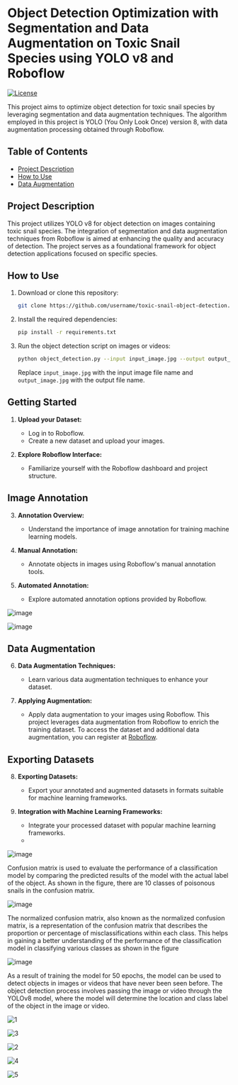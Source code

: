 # Object Detection Optimization with Segmentation and Data Augmentation on Toxic Snail Species using YOLO v8 and Roboflow

[![License](https://img.shields.io/badge/license-MIT-blue.svg)](LICENSE)

This project aims to optimize object detection for toxic snail species by leveraging segmentation and data augmentation techniques. The algorithm employed in this project is YOLO (You Only Look Once) version 8, with data augmentation processing obtained through Roboflow.

## Table of Contents
- [Project Description](#project-description)
- [How to Use](#how-to-use)
- [Data Augmentation](#data-augmentation)

## Project Description

This project utilizes YOLO v8 for object detection on images containing toxic snail species. The integration of segmentation and data augmentation techniques from Roboflow is aimed at enhancing the quality and accuracy of detection. The project serves as a foundational framework for object detection applications focused on specific species.

## How to Use

1. Download or clone this repository:

    ```bash
    git clone https://github.com/username/toxic-snail-object-detection.git
    ```

2. Install the required dependencies:

    ```bash
    pip install -r requirements.txt
    ```

3. Run the object detection script on images or videos:

    ```bash
    python object_detection.py --input input_image.jpg --output output_image.jpg
    ```

    Replace `input_image.jpg` with the input image file name and `output_image.jpg` with the output file name.

## Getting Started

1. **Upload your Dataset:**
    - Log in to Roboflow.
    - Create a new dataset and upload your images.

2. **Explore Roboflow Interface:**
    - Familiarize yourself with the Roboflow dashboard and project structure.

## Image Annotation

3. **Annotation Overview:**
    - Understand the importance of image annotation for training machine learning models.     

4. **Manual Annotation:**
    - Annotate objects in images using Roboflow's manual annotation tools.

5. **Automated Annotation:**
    - Explore automated annotation options provided by Roboflow.

![image](https://github.com/reygaferdiansyah/Yolo8_With_Roboflow/assets/54634029/820627c2-4cb2-4f66-94aa-4d7443773d7d)

![image](https://github.com/reygaferdiansyah/Yolo8_With_Roboflow/assets/54634029/6b28c66b-ceaf-481e-b085-10752f7f1414)

## Data Augmentation

6. **Data Augmentation Techniques:**
    - Learn various data augmentation techniques to enhance your dataset.

7. **Applying Augmentation:**
    - Apply data augmentation to your images using Roboflow.
This project leverages data augmentation from Roboflow to enrich the training dataset. To access the dataset and additional data augmentation, you can register at [Roboflow](https://roboflow.com/).

## Exporting Datasets

8. **Exporting Datasets:**
    - Export your annotated and augmented datasets in formats suitable for machine learning frameworks.

9. **Integration with Machine Learning Frameworks:**
    - Integrate your processed dataset with popular machine learning frameworks.
    - 
![image](https://github.com/reygaferdiansyah/Yolo8_With_Roboflow/assets/54634029/00538e77-f3dc-4a2e-ae0a-1bc0811f4c01)

Confusion matrix is used to evaluate the performance of a classification model by comparing the predicted results of the model with the actual label of the object. As shown in the figure, there are 10 classes of poisonous snails in the confusion matrix.

![image](https://github.com/reygaferdiansyah/Yolo8_With_Roboflow/assets/54634029/17f1ad6a-8ea7-4415-84bc-dc9ef7c63d3f)

The normalized confusion matrix, also known as the normalized confusion matrix, is a representation of the confusion matrix that describes the proportion or percentage of misclassifications within each class. This helps in gaining a better understanding of the performance of the classification model in classifying various classes as shown in the figure 

![image](https://github.com/reygaferdiansyah/Yolo8_With_Roboflow/assets/54634029/c98f0eb4-5ce3-4518-9dc9-c236b618cc5a)

As a result of training the model for 50 epochs, the model can be used to detect objects in images or videos that have never been seen before. The object detection process involves passing the image or video through the YOLOv8 model, where the model will determine the location and class label of the object in the image or video.

![1](https://github.com/reygaferdiansyah/Yolo8_With_Roboflow/assets/54634029/b6fe22a0-3da0-494f-95bc-cdffa455408c)

![3](https://github.com/reygaferdiansyah/Yolo8_With_Roboflow/assets/54634029/eac631bb-a0a7-4645-9296-f6dbde913cbc)

![2](https://github.com/reygaferdiansyah/Yolo8_With_Roboflow/assets/54634029/16f88fc4-abf6-4da5-99b8-d8d4e439eb30)

![4](https://github.com/reygaferdiansyah/Yolo8_With_Roboflow/assets/54634029/7c4265dd-8840-4336-9a26-9895188ffe15)

![5](https://github.com/reygaferdiansyah/Yolo8_With_Roboflow/assets/54634029/c6193cc7-fa20-4d12-a153-687f8842ba19)

